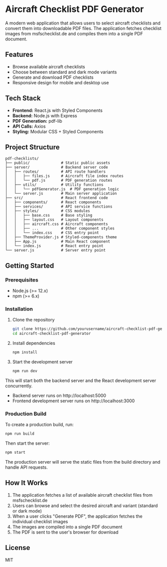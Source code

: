 # Aircraft Checklist PDF Generator

A modern web application that allows users to select aircraft checklists and convert them into downloadable PDF files. The application fetches checklist images from msfschecklist.de and compiles them into a single PDF document.

## Features

- Browse available aircraft checklists
- Choose between standard and dark mode variants
- Generate and download PDF checklists
- Responsive design for mobile and desktop use

## Tech Stack

- **Frontend:** React.js with Styled Components
- **Backend:** Node.js with Express
- **PDF Generation:** pdf-lib
- **API Calls:** Axios
- **Styling:** Modular CSS + Styled Components

## Project Structure

```
pdf-checklists/
├── public/              # Static public assets
├── server/              # Backend server code
│   ├── routes/          # API route handlers
│   │   ├── files.js     # Aircraft file index routes
│   │   └── pdf.js       # PDF generation routes
│   ├── utils/           # Utility functions
│   │   └── pdfGenerator.js  # PDF generation logic
│   └── server.js        # Main server application
├── src/                 # React frontend code
│   ├── components/      # React components
│   ├── services/        # API service functions
│   ├── styles/          # CSS modules
│   │   ├── base.css     # Base styling
│   │   ├── layout.css   # Layout components
│   │   ├── aircraft.css # Aircraft components
│   │   ├── ...          # Other component styles
│   │   └── index.css    # CSS entry point
│   ├── ThemeProvider.js # Styled-components theme
│   ├── App.js           # Main React component
│   └── index.js         # React entry point
└── server.js            # Server entry point
```

## Getting Started

### Prerequisites

- Node.js (>= 12.x)
- npm (>= 6.x)

### Installation

1. Clone the repository
   ```bash
   git clone https://github.com/yourusername/aircraft-checklist-pdf-generator.git
   cd aircraft-checklist-pdf-generator
   ```

2. Install dependencies
   ```bash
   npm install
   ```

3. Start the development server
   ```bash
   npm run dev
   ```

This will start both the backend server and the React development server concurrently.

- Backend server runs on http://localhost:5000
- Frontend development server runs on http://localhost:3000

### Production Build

To create a production build, run:
```bash
npm run build
```

Then start the server:
```bash
npm start
```

The production server will serve the static files from the build directory and handle API requests.

## How It Works

1. The application fetches a list of available aircraft checklist files from msfschecklist.de
2. Users can browse and select the desired aircraft and variant (standard or dark mode)
3. When a user clicks "Generate PDF", the application fetches the individual checklist images
4. The images are compiled into a single PDF document
5. The PDF is sent to the user's browser for download

## License

MIT